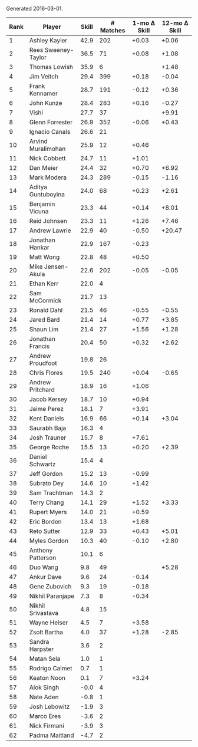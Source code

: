 Generated 2016-03-01.

| Rank | Player              | Skill | # Matches | 1-mo Δ Skill | 12-mo Δ Skill |
|------|---------------------|-------|-----------|--------------|---------------|
|    1 | Ashley Kayler       |  42.9 |       202 |        +0.03 |         +0.06 |
|    2 | Rees Sweeney-Taylor |  36.5 |        71 |        +0.08 |         +1.08 |
|    3 | Thomas Lowish       |  35.9 |         6 |              |         +1.48 |
|    4 | Jim Veitch          |  29.4 |       399 |        +0.18 |         -0.04 |
|    5 | Frank Kennamer      |  28.7 |       191 |        -0.12 |         +0.36 |
|    6 | John Kunze          |  28.4 |       283 |        +0.16 |         -0.27 |
|    7 | Vishi               |  27.7 |        37 |              |         +9.91 |
|    8 | Glenn Forrester     |  26.9 |       352 |        -0.06 |         +0.43 |
|    9 | Ignacio Canals      |  26.6 |        21 |              |               |
|   10 | Arvind Muralimohan  |  25.9 |        12 |        +0.46 |               |
|   11 | Nick Cobbett        |  24.7 |        11 |        +1.01 |               |
|   12 | Dan Meier           |  24.4 |        32 |        +0.70 |         +6.92 |
|   13 | Mark Modera         |  24.3 |       289 |        -0.15 |         -1.16 |
|   14 | Aditya Guntuboyina  |  24.0 |        68 |        +0.23 |         +2.61 |
|   15 | Benjamin Vicuna     |  23.3 |        44 |        +0.14 |         +8.01 |
|   16 | Reid Johnsen        |  23.3 |        11 |        +1.26 |         +7.46 |
|   17 | Andrew Lawrie       |  22.9 |        40 |        -0.50 |        +20.47 |
|   18 | Jonathan Hankar     |  22.9 |       167 |        -0.23 |               |
|   19 | Matt Wong           |  22.8 |        48 |        +0.50 |               |
|   20 | Mike Jensen-Akula   |  22.6 |       202 |        -0.05 |         -0.05 |
|   21 | Ethan Kerr          |  22.0 |         4 |              |               |
|   22 | Sam McCormick       |  21.7 |        13 |              |               |
|   23 | Ronald Dahl         |  21.5 |        46 |        -0.55 |         -0.55 |
|   24 | Jared Bard          |  21.4 |        14 |        +0.77 |         +3.85 |
|   25 | Shaun Lim           |  21.4 |        27 |        +1.56 |         +1.28 |
|   26 | Jonathan Francis    |  20.4 |        50 |        +0.32 |         +2.62 |
|   27 | Andrew Proudfoot    |  19.8 |        26 |              |               |
|   28 | Chris Flores        |  19.5 |       240 |        +0.04 |         -0.65 |
|   29 | Andrew Pritchard    |  18.9 |        16 |        +1.06 |               |
|   30 | Jacob Kersey        |  18.7 |        10 |        +0.94 |               |
|   31 | Jaime Perez         |  18.1 |         7 |        +3.91 |               |
|   32 | Kent Daniels        |  16.9 |        66 |        +0.14 |         +3.04 |
|   33 | Saurabh Baja        |  16.3 |         4 |              |               |
|   34 | Josh Trauner        |  15.7 |         8 |        +7.61 |               |
|   35 | George Roche        |  15.5 |        13 |        +0.20 |         +2.39 |
|   36 | Daniel Schwartz     |  15.4 |         4 |              |               |
|   37 | Jeff Gordon         |  15.2 |        13 |        -0.99 |               |
|   38 | Subrato Dey         |  14.6 |        10 |        +1.42 |               |
|   39 | Sam Trachtman       |  14.3 |         2 |              |               |
|   40 | Terry Chang         |  14.1 |        29 |        +1.52 |         +3.33 |
|   41 | Rupert Myers        |  14.0 |        21 |        +0.59 |               |
|   42 | Eric Borden         |  13.4 |        13 |        +1.68 |               |
|   43 | Reto Sutter         |  12.9 |        33 |        +0.43 |         +5.01 |
|   44 | Myles Gordon        |  10.3 |        40 |        -0.10 |         +2.80 |
|   45 | Anthony Patterson   |  10.1 |         6 |              |               |
|   46 | Duo Wang            |   9.8 |        49 |              |         +5.28 |
|   47 | Ankur Dave          |   9.6 |        24 |        -0.14 |               |
|   48 | Gene Zubovich       |   9.3 |        19 |        -0.18 |               |
|   49 | Nikhil Paranjape    |   7.3 |         8 |        -0.34 |               |
|   50 | Nikhil Srivastava   |   4.8 |        15 |              |               |
|   51 | Wayne Heiser        |   4.5 |         7 |        +3.58 |               |
|   52 | Zsolt Bartha        |   4.0 |        37 |        +1.28 |         -2.85 |
|   53 | Sandra Harpster     |   3.6 |         2 |              |               |
|   54 | Matan Sela          |   1.0 |         1 |              |               |
|   55 | Rodrigo Calmet      |   0.7 |         1 |              |               |
|   56 | Keaton Noon         |   0.1 |         7 |        +3.24 |               |
|   57 | Alok Singh          |  -0.0 |         4 |              |               |
|   58 | Nate Aden           |  -0.8 |         1 |              |               |
|   59 | Josh Lebowitz       |  -1.9 |         3 |              |               |
|   60 | Marco Eres          |  -3.6 |         2 |              |               |
|   61 | Nick Firmani        |  -3.9 |         3 |              |               |
|   62 | Padma Maitland      |  -4.7 |         2 |              |               |